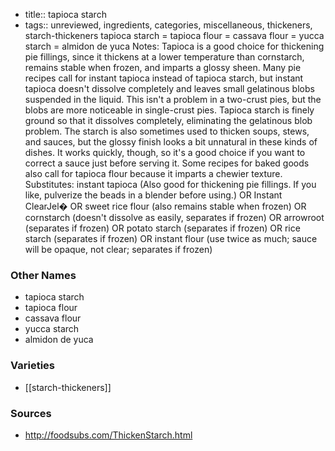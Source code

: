 - title:: tapioca starch
- tags:: unreviewed, ingredients, categories, miscellaneous, thickeners, starch-thickeners
tapioca starch = tapioca flour = cassava flour = yucca starch = almidon de yuca Notes: Tapioca is a good choice for thickening pie fillings, since it thickens at a lower temperature than cornstarch, remains stable when frozen, and imparts a glossy sheen. Many pie recipes call for instant tapioca instead of tapioca starch, but instant tapioca doesn't dissolve completely and leaves small gelatinous blobs suspended in the liquid. This isn't a problem in a two-crust pies, but the blobs are more noticeable in single-crust pies. Tapioca starch is finely ground so that it dissolves completely, eliminating the gelatinous blob problem. The starch is also sometimes used to thicken soups, stews, and sauces, but the glossy finish looks a bit unnatural in these kinds of dishes. It works quickly, though, so it's a good choice if you want to correct a sauce just before serving it. Some recipes for baked goods also call for tapioca flour because it imparts a chewier texture. Substitutes: instant tapioca (Also good for thickening pie fillings. If you like, pulverize the beads in a blender before using.) OR Instant ClearJel� OR sweet rice flour (also remains stable when frozen) OR cornstarch (doesn't dissolve as easily, separates if frozen) OR arrowroot (separates if frozen) OR potato starch (separates if frozen) OR rice starch (separates if frozen) OR instant flour (use twice as much; sauce will be opaque, not clear; separates if frozen)

### Other Names

* tapioca starch
* tapioca flour
* cassava flour
* yucca starch
* almidon de yuca

### Varieties

* [[starch-thickeners]]

### Sources
* http://foodsubs.com/ThickenStarch.html
